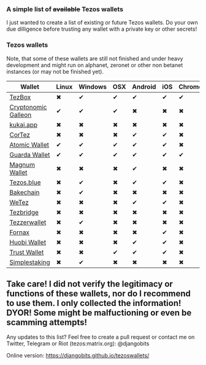 ### A simple list of ~~available~~ Tezos wallets

I just wanted to create a list of existing or future Tezos wallets. Do your own due dilligence before trusting any wallet with a private key or other secrets!


### Tezos wallets

Note, that some of these wallets are still not finished and under heavy development and might run on alphanet, zeronet or other non betanet instances (or may not be finished yet).


Wallet | Linux | Windows | OSX | Android | iOS | Chrome | Web |
------------ | ------------ | ------------- | ------------ |------------ |------------ |------------ |------------ |
[TezBox](https://tezbox.github.io/)|✖|✔|✔|✔|✔|✔|✔|
[Cryptonomic Galleon](https://github.com/Cryptonomic/Deployments/wiki/Galleon:-Releases)|✔|✔|✔|✖|✖|✖|✖|
[kukai.app](https://kukai.app) |✖|✖|✖|✖|✖|✖|✔|
[CorTez](https://play.google.com/store/apps/details?id=com.tezcore.cortez)|✖|✖|✖|✔|✔|✖|✖|
[Atomic Wallet](https://atomicwallet.io/)|✔|✔|✔|✔|✔|✖|✖|
[Guarda Wallet](https://guarda.co/)|✔|✔|✔|✔|✔|✔|✔|
[Magnum Wallet](https://magnumwallet.co/)|✖|✖|✖|✔|✖|✖|✔|
[Tezos.blue](https://tezos.blue/)|✖|✔|✖|✔|✔|✖|✖|
[Bakechain](https://bakechain.github.io/)|✖|✔|✖|✖|✖|✖|✖|
[WeTez](http://www.wetez.io/)|✖|✖|✖|✔|✔|✖|✖|
[Tezbridge](https://github.com/tezbridge/tezbridge-web) |✖|✖|✖|✖|✖|✖|✔|
[Tezzerwallet](https://github.com/Tezzerwallet/tezzer-v1.0.4)  |✖|✔|✖|✖|✖|✖|✖|
[Fornax](https://github.com/keefertaylor/Fornax)|✖|✖|✖|✖|✔|✖|✖|
[Huobi Wallet](https://www.huobiwallet.com/)|✖|✖|✖|✔|✔|✖|✖|
[Trust Wallet](https://trustwallet.com/)|✖|✖|✔|✔|✔|✖|✖|
[Simplestaking](https://simplestaking.com/)|✖|✔|✖|✖|✖|✖|✔|


## Take care! I did not verify the legitimacy or functions of these wallets, nor do I recommend to use them. I only collected the information! DYOR! Some might be malfuctioning or even be scamming attempts!


Any updates to this list? Feel free to create a pull request or contact me on Twitter, Telegram or Riot (tezos:matrix.org): @djangobits

Online version: https://djangobits.github.io/tezoswallets/


